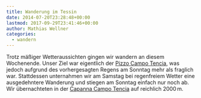 ```yaml
---
title: Wanderung im Tessin
date: 2014-07-20T23:28:48+00:00
lastmod: 2017-09-29T23:41:46+00:00
author: Mathias Wellner
categories:
  - wandern
---
```

Trotz mäßiger Wetteraussichten gingen wir wandern an diesem Wochenende. Unser Ziel war eigentlich der <a href="http://de.wikipedia.org/wiki/Pizzo_Campo_Tencia" title="Pizzo Campo Tencia" target="_blank">Pizzo Campo Tencia</a>, was jedoch aufgrund des vorhergesagten Regens am Sonntag mehr als fraglich war. Stattdessen unternahmen wir am Samstag bei regenfreiem Wetter eine ausgedehntere Wanderung und stiegen am Sonntag einfach nur noch ab. Wir übernachteten in der <a href="http://www.campotencia.ch/capanna.php?l=t" title="Capanna Campo Tencia" target="_blank">Capanna Campo Tencia</a> auf reichlich 2000&thinsp;m. 
